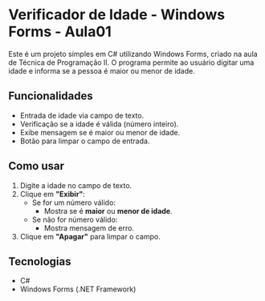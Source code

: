 # Verificador de Idade - Windows Forms - Aula01

Este é um projeto simples em C# utilizando Windows Forms, criado na aula de Técnica de Programação II. O programa permite ao usuário digitar uma idade e informa se a pessoa é maior ou menor de idade.

## Funcionalidades

- Entrada de idade via campo de texto.
- Verificação se a idade é válida (número inteiro).
- Exibe mensagem se é maior ou menor de idade.
- Botão para limpar o campo de entrada.

## Como usar

1. Digite a idade no campo de texto.
2. Clique em **"Exibir"**:
   - Se for um número válido:
     - Mostra se é **maior** ou **menor de idade**.
   - Se não for número válido:
     - Mostra mensagem de erro.
3. Clique em **"Apagar"** para limpar o campo.

## Tecnologias

- C#
- Windows Forms (.NET Framework)
